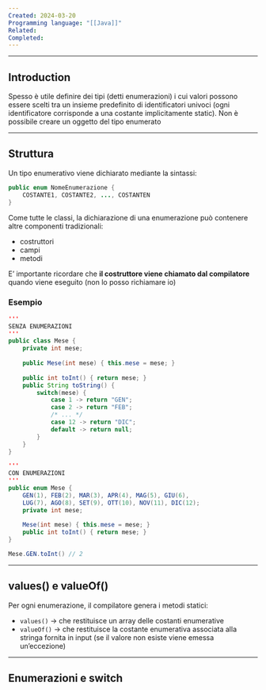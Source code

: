 ```yaml
---
Created: 2024-03-20
Programming language: "[[Java]]"
Related: 
Completed:
---
```

---
## Introduction
Spesso è utile definire dei tipi (detti enumerazioni) i cui valori possono essere scelti tra un insieme predefinito di identificatori univoci (ogni identificatore corrisponde a una costante implicitamente static).
Non è possibile creare un oggetto del tipo enumerato

---
## Struttura
Un tipo enumerativo viene dichiarato mediante la sintassi:
```java
public enum NomeEnumerazione {
	COSTANTE1, COSTANTE2, ..., COSTANTEN
}
```

Come tutte le classi, la dichiarazione di una enumerazione può contenere altre componenti tradizionali:
- costruttori
- campi
- metodi

E’ importante ricordare che **il costruttore viene chiamato dal compilatore** quando viene eseguito (non lo posso richiamare io)

### Esempio
```java
'''
SENZA ENUMERAZIONI
'''
public class Mese {
	private int mese;
	
	public Mese(int mese) { this.mese = mese; }
	
	public int toInt() { return mese; }
	public String toString() {
		switch(mese) {
			case 1 -> return "GEN";
			case 2 -> return "FEB";
			/* ... */
			case 12 -> return "DIC";
			default -> return null;
		}
	}
}

'''
CON ENUMERAZIONI
'''
public enum Mese {
	GEN(1), FEB(2), MAR(3), APR(4), MAG(5), GIU(6),
	LUG(7), AGO(8), SET(9), OTT(10), NOV(11), DIC(12);
	private int mese;
	
	Mese(int mese) { this.mese = mese; }
	public int toInt() { return mese; }
}

Mese.GEN.toInt() // 2
```

---
## values() e valueOf()
Per ogni enumerazione, il compilatore genera i metodi statici:
- `values()` → che restituisce un array delle costanti enumerative
- `valueOf()` → che restituisce la costante enumerativa associata alla stringa fornita in input (se il valore non esiste viene emessa un’eccezione)

---
## Enumerazioni e switch